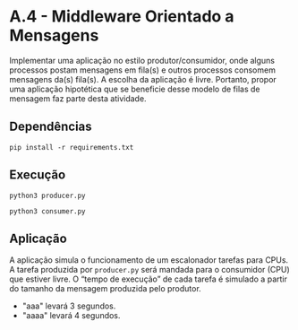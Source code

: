 # A.4 - Middleware Orientado a Mensagens

Implementar uma aplicação no estilo produtor/consumidor, onde alguns processos postam mensagens em fila(s) e outros processos consomem mensagens da(s) fila(s).
A escolha da aplicação é livre.
Portanto, propor uma aplicação hipotética que se beneficie desse modelo de filas de mensagem faz parte desta atividade.

## Dependências

```shell
pip install -r requirements.txt
```

## Execução

```shell
python3 producer.py
```
```shell
python3 consumer.py
```

## Aplicação

A aplicação simula o funcionamento de um escalonador tarefas para CPUs.
A tarefa produzida por `producer.py` será mandada para o consumidor (CPU) que estiver livre.
O “tempo de execução” de cada tarefa é simulado a partir do tamanho da mensagem produzida pelo produtor.

- "aaa" levará 3 segundos.
- "aaaa" levará 4 segundos.

